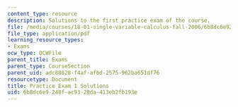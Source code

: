 ```yaml
---
content_type: resource
description: Solutions to the first practice exam of the course.
file: /media/courses/18-01-single-variable-calculus-fall-2006/6b8dc6e9248fac9328da413eb2fb193e_prexam1bsol.pdf
file_type: application/pdf
learning_resource_types:
- Exams
ocw_type: OCWFile
parent_title: Exams
parent_type: CourseSection
parent_uid: adc88628-f4af-afbd-2575-962ba651df76
resourcetype: Document
title: Practice Exam 1 Solutions
uid: 6b8dc6e9-248f-ac93-28da-413eb2fb193e
---
```

